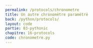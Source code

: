 ```yaml
---
permalink: /protocols/chronometre
title: Un autre chronomètre paramétré
back: /python/protocols/
layout: code
partie: 03-pythonic
chapitre: 16-protocols
code: chronometre.py
---
```


